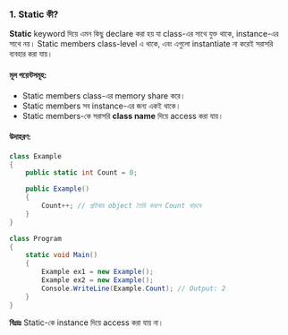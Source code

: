 ### **1. Static কী?**

**Static** keyword দিয়ে এমন কিছু declare করা হয় যা class-এর সাথে যুক্ত থাকে, instance-এর সাথে নয়। Static members class-level এ থাকে, এবং এগুলো instantiate না করেই সরাসরি ব্যবহার করা যায়।

#### **মূল পয়েন্টসমূহ**:

- Static members class-এর memory share করে।
- Static members সব instance-এর জন্য একই থাকে।
- Static members-কে সরাসরি **class name** দিয়ে access করা যায়।

#### **উদাহরণ**:

```cs
class Example
{
    public static int Count = 0;

    public Example()
    {
        Count++; // প্রতিবার object তৈরি করলে Count বাড়বে
    }
}

class Program
{
    static void Main()
    {
        Example ex1 = new Example();
        Example ex2 = new Example();
        Console.WriteLine(Example.Count); // Output: 2
    }
}

```


**বিঃদ্রঃ** Static-কে instance দিয়ে access করা যায় না।